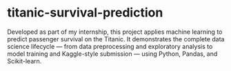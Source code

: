 # titanic-survival-prediction
Developed as part of my internship, this project applies machine learning to predict passenger survival on the Titanic. It demonstrates the complete data science lifecycle — from data preprocessing and exploratory analysis to model training and Kaggle-style submission — using Python, Pandas, and Scikit-learn.

